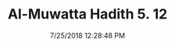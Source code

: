 ---
title        : "Al-Muwatta Hadith 5. 12"
date         : 7/25/2018 12:28:48 PM
draft        : false
type         : "hadith"
layout       : "hadith"
BookCode     : "AMH"
VolumeNumber : "5"
HadithNumber : "12"
categories  :  ["Prayer, Friday (Jumua) - Catching a Raka of the Jumua Prayer"]
---